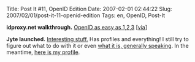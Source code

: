 Title: Post It #11, OpenID Edition
Date: 2007-02-01 02:44:22
Slug: 2007/02/01/post-it-11-openid-edition
Tags: en, OpenID, Post-It


**idproxy.net walkthrough.** [OpenID as easy as 1,2,3][1] [[via][2]]

**Jyte launched.** [Interesting stuff.][3] Has profiles and everything! I still try to figure out what to do with it or even [what it is, generally speaking][4]. In the meantime, [here is my profile][5].

   [1]: http://renaissancechambara.com/blog/2007/01/30/open-id-as-easy-as-123/
   [2]: http://simonwillison.net/2007/Jan/30/renaissance/
   [3]: http://jyte.com/
   [4]: http://kveton.com/blog/2007/01/31/announcing-jyte-claims-cred-contacts/
   [5]: http://jyte.com/profile/carlo.zottmann.org

